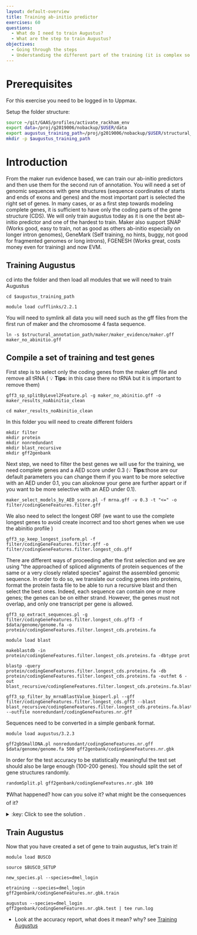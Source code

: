 ```yaml
---
layout: default-overview
title: Training ab-initio predictor
exercises: 60
questions:
  - What do I need to train Augustus?
  - What are the step to train Augustus?
objectives:
  - Going through the steps
  - Understanding the different part of the training (it is complex so take your time!)
---
```


# Prerequisites
For this exercise you need to be logged in to Uppmax.

Setup the folder structure:

```bash
source ~/git/GAAS/profiles/activate_rackham_env
export data=/proj/g2019006/nobackup/$USER/data
export augustus_training_path=/proj/g2019006/nobackup/$USER/structural_annotation/augustus_training
mkdir -p $augustus_training_path
```

# Introduction

From the maker run evidence based, we can train our ab-initio predictors and then use them for the second run of annotation.
You will need a set of genomic sequences with gene structures (sequence coordinates of starts and ends of exons and genes) and the most important part is selected the right set of genes.
In many cases, or as a first step towards modeling complete genes, it is sufficient to have only the coding parts of the gene structure (CDS).
We will only train augustus today as it is one the best ab-initio predictor and one of the hardest to train.
Maker also support SNAP (Works good, easy to train, not as good as others ab-initio especially on longer intron genomes), GeneMark (Self training, no hints, buggy, not good for fragmented genomes or long introns), FGENESH (Works great, costs money even for training) and now EVM.


## Training Augustus

cd into the folder and then load all modules that we will need to train Augustus
```
cd $augustus_training_path

module load cufflinks/2.2.1
```

You will need to symlink all data you will need such as the gff files from the first run of maker and the chromosome 4 fasta sequence.
```
ln -s $structural_annotation_path/maker/maker_evidence/maker.gff maker_no_abinitio.gff
```
## Compile a set of training and test genes

First step is to select only the coding genes from the maker.gff file and remove all tRNA ( :bulb: **Tips**: in this case there no tRNA but it is important to remove them)
```
gff3_sp_splitByLevel2Feature.pl -g maker_no_abinitio.gff -o maker_results_noAbinitio_clean

cd maker_results_noAbinitio_clean
```
In this folder you will need to create different folders
```
mkdir filter  
mkdir protein  
mkdir nonredundant  
mkdir blast_recursive  
mkdir gff2genbank  
```
Next step, we need to filter the best genes we will use for the training, we need complete genes and a AED score under 0.3 (:bulb: **Tips**:those are our default parameters you can change them if you want to be more selective with an AED under 0.1, you can alsoknow your gene are further appart or if you want to be more selective with an AED under 0.1).

```
maker_select_models_by_AED_score.pl -f mrna.gff -v 0.3 -t "<=" -o filter/codingGeneFeatures.filter.gff
```

We also need to select the longest ORF (we want to use the complete longest genes to avoid create incorrect and too short genes when we use the abinitio profile )
```
gff3_sp_keep_longest_isoform.pl -f filter/codingGeneFeatures.filter.gff -o filter/codingGeneFeatures.filter.longest_cds.gff
```
There are different ways of proceeding after the first selection and we are using "the approached of spliced alignments of protein sequences of the same or a very closely related species" against the assembled genomic sequence.
In order to do so, we translate our coding genes into proteins, format the protein fasta file to be able to run a recursive blast and then select the best ones.
Indeed, each sequence can contain one or more genes; the genes can be on either strand. However, the genes must not overlap, and only one transcript per gene is allowed.
```
gff3_sp_extract_sequences.pl -g filter/codingGeneFeatures.filter.longest_cds.gff3 -f $data/genome/genome.fa -o protein/codingGeneFeatures.filter.longest_cds.proteins.fa

module load blast  

makeblastdb -in protein/codingGeneFeatures.filter.longest_cds.proteins.fa -dbtype prot  

blastp -query protein/codingGeneFeatures.filter.longest_cds.proteins.fa -db protein/codingGeneFeatures.filter.longest_cds.proteins.fa -outfmt 6 -out blast_recursive/codingGeneFeatures.filter.longest_cds.proteins.fa.blast_recursive

gff3_sp_filter_by_mrnaBlastValue_bioperl.pl --gff filter/codingGeneFeatures.filter.longest_cds.gff3 --blast blast_recursive/codingGeneFeatures.filter.longest_cds.proteins.fa.blast_recursive --outfile nonredundant/codingGeneFeatures.nr.gff

```
Sequences need to be converted in a simple genbank format.
```
module load augustus/3.2.3

gff2gbSmallDNA.pl nonredundant/codingGeneFeatures.nr.gff $data/genome/genome.fa 500 gff2genbank/codingGeneFeatures.nr.gbk
```
In order for the test accuracy to be statistically meaningful the test set should also be large enough (100-200 genes).
You should split the set of gene structures randomly.
```
randomSplit.pl gff2genbank/codingGeneFeatures.nr.gbk 100
```
:question:What happened? how can you solve it? what might be the consequences of it?

<details>
<summary>:key: Click to see the solution .</summary>
There are not 100 genes in the file, because we are using only the chr4 of drosophila.
The training will probably not be good!
</details>

## Train Augustus

Now that you have created a set of gene to train augustus, let's train it!

```
module load BUSCO

source $BUSCO_SETUP

new_species.pl --species=dmel_login

etraining --species=dmel_login gff2genbank/codingGeneFeatures.nr.gbk.train 

augustus --species=dmel_login gff2genbank/codingGeneFeatures.nr.gbk.test | tee run.log 
```
- Look at the accuracy report, what does it mean? why? see [Training Augustus](http://www.vcru.wisc.edu/simonlab/bioinformatics/programs/augustus/docs/tutorial2015/training.html)

